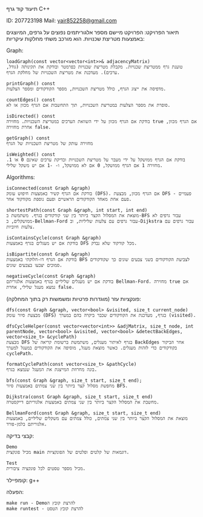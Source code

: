 תיעוד קוד גרף C++

ID: 207723198
Mail: yair852258@gmail.com

תיאור הפרויקט:
הפרויקט מיישם מספר אלגוריתמים נפוצים על גרפים, המיוצגים באמצעות מטריצת שכנויות. הוא מורכב משתי מחלקות עיקריות:

 Graph:

    loadGraph(const vector<vector<int>>& adjacencyMatrix)
    טוענת גרף ממטריצת שכנויות. מקבלת מטריצת שכנויות כפרמטר ובודקת את תקינותה (גודל, ערכים). מעדכנת את מטריצת השכנויות של מחלקת הגרף.

    printGraph() const
    מדפיסה את ייצוג הגרף, כולל מטריצת השכנויות, מספר הקודקודים ומספר הצלעות.

    countEdges() const
    סופרת את מספר הצלעות במטריצת השכנויות, תוך התחשבות אם הגרף מכוון או לא.

    isDirected() const
    בודקת אם הגרף מכוון על ידי השוואת הערכים במטריצת השכנויות. מחזירה true אם הגרף מכוון, אחרת מחזירה false.

    getGraph() const    
    מחזירה עותק של מטריצת השכנויות של הגרף

    isWeighted() const
    בודקת אם הגרף ממושקל על ידי מעבר על מטריצת השכנויות ובדיקת ערכים שאינם 0 או 1. מחזירה 1 אם הגרף ממושקל, 0 אם לא ממושקל, ו- -1 אם יש משקל שלילי.

    

 Algorithms:

    isConnected(const Graph &graph)
    בודקת אם הגרף קשיר באמצעות חיפוש עומק (DFS). אם הגרף מכוון, מבצעת DFS פעמיים - פעם אחת מאחד הקודקודים הראשיים ופעם נוספת מקודקוד אחר.

    shortestPath(const Graph &graph, int start, int end)
    מוצאת את המסלול הקצר ביותר בין שני קודקודים בגרף. משתמשת ב-BFS עבור גרפים לא ממושקלים, ב-Bellman-Ford עבור גרפים עם צלעות שליליות, וב-Dijkstra עבור גרפים עם צלעות חיוביות.

    isContainsCycle(const Graph &graph)
    בודקת אם יש מעגלים בגרף באמצעות DFS מכל קודקוד שלא נבדק.

    isBipartite(const Graph &graph)
    בודקת אם הגרף דו-חלוקתי באמצעות BFS לצביעת הקודקודים בשני צבעים שונים כך שקודקודים סמוכים יצבעו בצבעים שונים.

    negativeCycle(const Graph &graph)
    בודקת אם יש מעגלים שליליים בגרף באמצעות אלגוריתם Bellman-Ford. מחזירה true אם נמצא מעגל שלילי, אחרת false.

פונקציות עזר (מוגדרות פרטיות ומשמשות רק בתוך המחלקה):

    dfs(const Graph &graph, vector<bool> &visited, size_t current_node)
    מבצעת סיור עומק (DFS) בגרף, מעדכנת את הקודקודים שכבר ביקרה בהם במערך (visited).

    dfsCycleHelper(const vector<vector<int>> &adjMatrix, size_t node, int parentNode, vector<bool> &visited, vector<bool> &detectBackEdges, vector<size_t> &cyclePath)
    מבצעת DFS בגרף לאיתור מעגלים, משתמשת ברשומת קריאה של BackEdges אחר הביקור בקודקודים כדי לזהות מעגלים. כאשר מוצאת מעגל, מוסיפה את הקודקודים במעגל למערך cyclePath.

    formatCyclePath(const vector<size_t> &pathCycle)
    בונה מחרוזת המייצגת את המעגל שנמצא בגרף.

    bfs(const Graph &graph, size_t start, size_t end);
    מחפשת מסלול קצר ביותר בין שני צמתים באמצעות סיור BFS.

    Dijkstra(const Graph &graph, size_t start, size_t end)
    מחשבת את המסלול הקצר ביותר בין שני צמתים באמצעות אלגוריתם דייקסטרה.

    BellmanFord(const Graph &graph, size_t start, size_t end)
    מוצאת את המסלול הקצר ביותר בין שני צמתים, כולל צמתים עם משקלים שליליים, באמצעות אלגוריתם בלמן-פורד.

קבצי בדיקה:

    Demo
    מכיל פונקצית main דוגמאות של קלטים ופלטים של הפונקציות.

    Test
    מכיל מספר טסטים לכל פונקציה ציבורית.

קומפיילר:
g++

הפעלה:

    make run - Demoלהרצת קובץ ה
    make runtest - להרצת קובץ הטסט